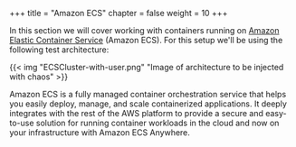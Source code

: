+++
title = "Amazon ECS"
chapter = false
weight = 10
+++

In this section we will cover working with containers running on [Amazon Elastic Container Service](https://aws.amazon.com/ecs/) (Amazon ECS). For this setup we'll be using the following test architecture:

{{< img "ECSCluster-with-user.png" "Image of architecture to be injected with chaos" >}}

Amazon ECS is a fully managed container orchestration service that helps you easily deploy, manage, and scale containerized applications. It deeply integrates with the rest of the AWS platform to provide a secure and easy-to-use solution for running container workloads in the cloud and now on your infrastructure with Amazon ECS Anywhere.
